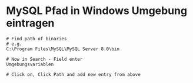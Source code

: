 # MySQL Pfad in Windows Umgebung eintragen

```
# Find path of binaries 
# e.g. 
C:\Program Files\MySQL\MySQL Server 8.0\bin

# Now in Search - Field enter 
Umgebungsvariablen 

# Click on, Click Path and add new entry from above 

```
